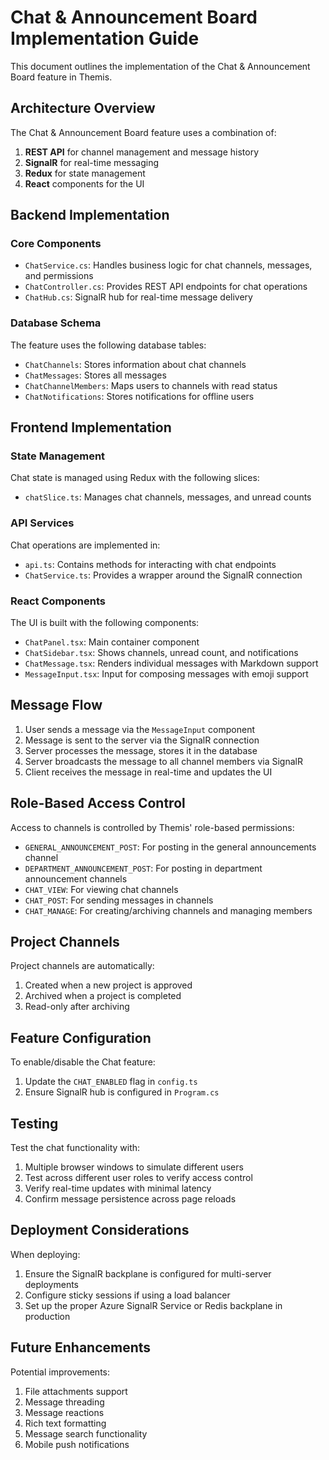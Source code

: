 # Chat & Announcement Board Implementation Guide

This document outlines the implementation of the Chat & Announcement Board feature in Themis.

## Architecture Overview

The Chat & Announcement Board feature uses a combination of:

1. **REST API** for channel management and message history
2. **SignalR** for real-time messaging
3. **Redux** for state management
4. **React** components for the UI

## Backend Implementation

### Core Components

- `ChatService.cs`: Handles business logic for chat channels, messages, and permissions
- `ChatController.cs`: Provides REST API endpoints for chat operations
- `ChatHub.cs`: SignalR hub for real-time message delivery

### Database Schema

The feature uses the following database tables:

- `ChatChannels`: Stores information about chat channels
- `ChatMessages`: Stores all messages
- `ChatChannelMembers`: Maps users to channels with read status
- `ChatNotifications`: Stores notifications for offline users

## Frontend Implementation

### State Management

Chat state is managed using Redux with the following slices:

- `chatSlice.ts`: Manages chat channels, messages, and unread counts

### API Services

Chat operations are implemented in:

- `api.ts`: Contains methods for interacting with chat endpoints
- `ChatService.ts`: Provides a wrapper around the SignalR connection

### React Components

The UI is built with the following components:

- `ChatPanel.tsx`: Main container component
- `ChatSidebar.tsx`: Shows channels, unread count, and notifications
- `ChatMessage.tsx`: Renders individual messages with Markdown support
- `MessageInput.tsx`: Input for composing messages with emoji support

## Message Flow

1. User sends a message via the `MessageInput` component
2. Message is sent to the server via the SignalR connection
3. Server processes the message, stores it in the database
4. Server broadcasts the message to all channel members via SignalR
5. Client receives the message in real-time and updates the UI

## Role-Based Access Control

Access to channels is controlled by Themis' role-based permissions:

- `GENERAL_ANNOUNCEMENT_POST`: For posting in the general announcements channel
- `DEPARTMENT_ANNOUNCEMENT_POST`: For posting in department announcement channels
- `CHAT_VIEW`: For viewing chat channels
- `CHAT_POST`: For sending messages in channels
- `CHAT_MANAGE`: For creating/archiving channels and managing members

## Project Channels

Project channels are automatically:

1. Created when a new project is approved
2. Archived when a project is completed
3. Read-only after archiving

## Feature Configuration

To enable/disable the Chat feature:

1. Update the `CHAT_ENABLED` flag in `config.ts`
2. Ensure SignalR hub is configured in `Program.cs`

## Testing

Test the chat functionality with:

1. Multiple browser windows to simulate different users
2. Test across different user roles to verify access control
3. Verify real-time updates with minimal latency
4. Confirm message persistence across page reloads

## Deployment Considerations

When deploying:

1. Ensure the SignalR backplane is configured for multi-server deployments
2. Configure sticky sessions if using a load balancer
3. Set up the proper Azure SignalR Service or Redis backplane in production

## Future Enhancements

Potential improvements:

1. File attachments support
2. Message threading
3. Message reactions
4. Rich text formatting
5. Message search functionality
6. Mobile push notifications 